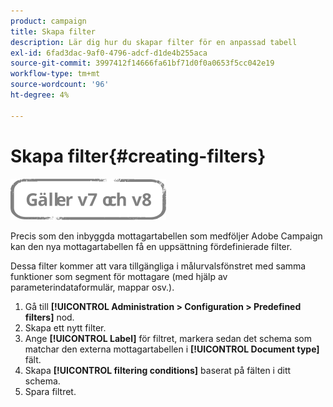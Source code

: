 ```yaml
---
product: campaign
title: Skapa filter
description: Lär dig hur du skapar filter för en anpassad tabell
exl-id: 6fad3dac-9af0-4796-adcf-d1de4b255aca
source-git-commit: 3997412f14666fa61bf71d0f0a0653f5cc042e19
workflow-type: tm+mt
source-wordcount: '96'
ht-degree: 4%

---
```


# Skapa filter{#creating-filters}

![](../../assets/common.svg)

Precis som den inbyggda mottagartabellen som medföljer Adobe Campaign kan den nya mottagartabellen få en uppsättning fördefinierade filter.

Dessa filter kommer att vara tillgängliga i målurvalsfönstret med samma funktioner som segment för mottagare (med hjälp av parameterindataformulär, mappar osv.).

1. Gå till **[!UICONTROL Administration > Configuration > Predefined filters]** nod.
1. Skapa ett nytt filter.
1. Ange **[!UICONTROL Label]** för filtret, markera sedan det schema som matchar den externa mottagartabellen i **[!UICONTROL Document type]** fält.
1. Skapa **[!UICONTROL filtering conditions]** baserat på fälten i ditt schema.
1. Spara filtret.

